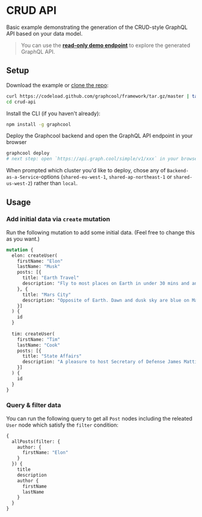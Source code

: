 # CRUD API

Basic example demonstrating the generation of the CRUD-style GraphQL API based on your data model.

> You can use the **[read-only demo endpoint](https://graphqlbin.com/LgqiP)** to explore the generated GraphQL API.

## Setup

Download the example or [clone the repo](https://github.com/graphcool/graphcool):

```sh
curl https://codeload.github.com/graphcool/framework/tar.gz/master | tar -xz --strip=2 framework-master/examples/crud-api
cd crud-api
```

Install the CLI (if you haven't already):

```sh
npm install -g graphcool
```

Deploy the Graphcool backend and open the GraphQL API endpoint in your browser

```sh
graphcool deploy
# next step: open `https://api.graph.cool/simple/v1/xxx` in your browser
```

When prompted which cluster you'd like to deploy, chose any of `Backend-as-a-Service`-options (`shared-eu-west-1`, `shared-ap-northeast-1` or `shared-us-west-2`) rather than `local`. 

## Usage

### Add initial data via `create` mutation

Run the following mutation to add some initial data. (Feel free to change this as you want.)

```graphql
mutation {
  elon: createUser(
    firstName: "Elon"
    lastName: "Musk"
    posts: [{
      title: "Earth Travel"
      description: "Fly to most places on Earth in under 30 mins and anywhere in under 60. Cost per seat should be about the same as full fare economy in an aircraft. Forgot to mention that."
    }, {
      title: "Mars City"
      description: "Opposite of Earth. Dawn and dusk sky are blue on Mars and day sky is red."
    }]
  ) {
    id
  }
  
  tim: createUser(
    firstName: "Tim"
    lastName: "Cook"
    posts: [{
      title: "State Affairs"
      description: "A pleasure to host Secretary of Defense James Mattis at Amazon HQ in Seattle today"
    }]
  ) {
    id
  }
}
```

### Query & filter data

You can run the following query to get all `Post` nodes including the releated `User` node which satisfy the `filter` condition:

```graphql
{
  allPosts(filter: {
    author: {
      firstName: "Elon"
    }
  }) {
    title
    description
    author {
      firstName
      lastName
    }
  }
}
```
